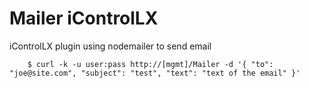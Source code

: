 # Mailer iControlLX

iControlLX plugin using nodemailer to send email

```
    $ curl -k -u user:pass http://[mgmt]/Mailer -d '{ "to": "joe@site.com", "subject": "test", "text": "text of the email" }'
```
